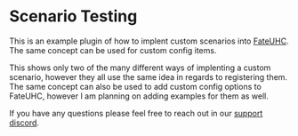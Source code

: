 # Scenario Testing

This is an example plugin of how to implent custom scenarios into [FateUHC](https://fateuhc.bghddevelopment.com/). The same concept can be used for custom config items.

This shows only two of the many different ways of implenting a custom scenario, however they all use the same idea in regards to registering them. The same concept can also be used to add custom config options to FateUHC, however I am planning on adding examples for them as well. 

If you have any questions please feel free to reach out in our [support discord](https://discord.bghddevelopment.com).
